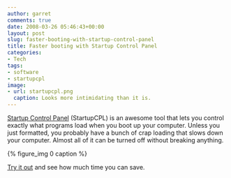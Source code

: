 ```yaml
---
author: garret
comments: true
date: 2008-03-26 05:46:43+00:00
layout: post
slug: faster-booting-with-startup-control-panel
title: Faster booting with Startup Control Panel
categories:
- Tech
tags:
- software
- startupcpl
image:
- url: startupcpl.png
  caption: Looks more intimidating than it is.
---
```


[Startup Control Panel](http://www.mlin.net/StartupCPL.shtml) (StartupCPL) is an awesome tool that lets you control exactly what programs load when you boot up your computer. Unless you just formatted, you probably have a bunch of crap loading that slows down your computer. Almost all of it can be turned off without breaking anything.

{% figure_img 0 caption %}

[Try it out](http://www.mlin.net/StartupCPL.shtml) and see how much time you can save.
